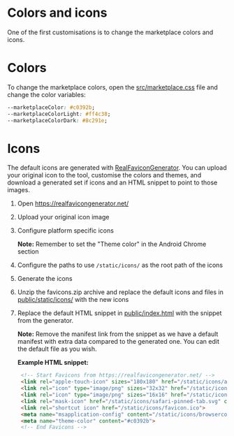 # Colors and icons

One of the first customisations is to change the marketplace colors
and icons.

# Colors

To change the marketplace colors, open the
[src/marketplace.css](../src/marketplace.css) file and change the
color variables:

```css
--marketplaceColor: #c0392b;
--marketplaceColorLight: #ff4c38;
--marketplaceColorDark: #8c291e;
```

# Icons

The default icons are generated with
[RealFaviconGenerator](https://realfavicongenerator.net/). You can
upload your original icon to the tool, customise the colors and
themes, and download a generated set if icons and an HTML snippet to
point to those images.

1. Open https://realfavicongenerator.net/

1. Upload your original icon image

1. Configure platform specific icons

   **Note:** Remember to set the "Theme color" in the Android Chrome section

1. Configure the paths to use `/static/icons/` as the root path of the icons

1. Generate the icons

1. Unzip the favicons.zip archive and replace the default icons and
   files in [public/static/icons/](../public/static/icons/) with the
   new icons

1. Replace the default HTML snippet in
   [public/index.html](../public/index.html) with the snippet from the
   generator.

   **Note:** Remove the manifest link from the snippet as we have a
   default manifest with extra data compared to the generated one. You
   can edit the default file as you wish.

   **Example HTML snippet:**

   ```html
    <!-- Start Favicons from https://realfavicongenerator.net/ -->
    <link rel="apple-touch-icon" sizes="180x180" href="/static/icons/apple-touch-icon.png">
    <link rel="icon" type="image/png" sizes="32x32" href="/static/icons/favicon-32x32.png">
    <link rel="icon" type="image/png" sizes="16x16" href="/static/icons/favicon-16x16.png">
    <link rel="mask-icon" href="/static/icons/safari-pinned-tab.svg" color="#c0392b">
    <link rel="shortcut icon" href="/static/icons/favicon.ico">
    <meta name="msapplication-config" content="/static/icons/browserconfig.xml">
    <meta name="theme-color" content="#c0392b">
    <!-- End Favicons -->
   ```
